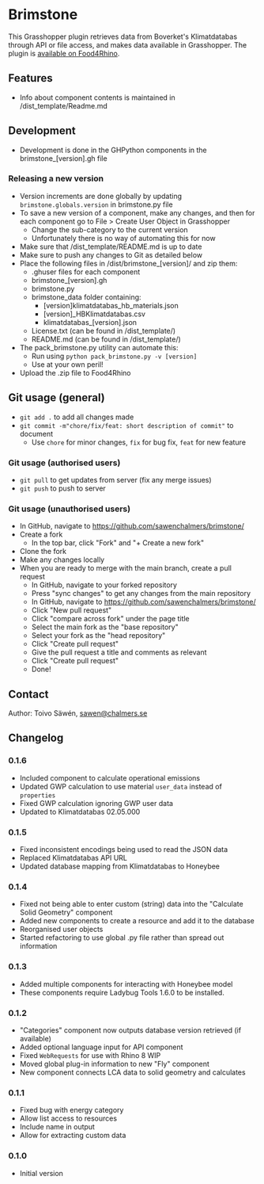 # Brimstone

This Grasshopper plugin retrieves data from Boverket's Klimatdatabas through API or file access, and makes data available in Grasshopper. The plugin is [available on Food4Rhino](https://www.food4rhino.com/en/app/brimstone?lang=en).

## Features
* Info about component contents is maintained in /dist_template/Readme.md

## Development

* Development is done in the GHPython components in the brimstone_[version].gh file

### Releasing a new version
* Version increments are done globally by updating `brimstone.globals.version` in brimstone.py file
* To save a new version of a component, make any changes, and then for each component go to File > Create User Object in Grasshopper
    * Change the sub-category to the current version
    * Unfortunately there is no way of automating this for now
* Make sure that /dist_template/README.md is up to date
* Make sure to push any changes to Git as detailed below
* Place the following files in /dist/brimstone_[version]/ and zip them: 
    * .ghuser files for each component
    * brimstone_[version].gh
    * brimstone.py
    * brimstone_data folder containing:
        * [version]klimatdatabas_hb_materials.json
        * [version]_HBKlimatdatabas.csv
        * klimatdatabas_[version].json
    * License.txt (can be found in /dist_template/)
    * README.md (can be found in /dist_template/)
* The pack_brimstone.py utility can automate this:
    * Run using `python pack_brimstone.py -v [version]`
    * Use at your own peril!
* Upload the .zip file to Food4Rhino

## Git usage (general)
* `git add .` to add all changes made
* `git commit -m"chore/fix/feat: short description of commit"` to document
    * Use `chore` for minor changes, `fix` for bug fix, `feat` for new feature

### Git usage (authorised users)

* `git pull` to get updates from server (fix any merge issues)
* `git push` to push to server

### Git usage (unauthorised users)

* In GitHub, navigate to https://github.com/sawenchalmers/brimstone/
* Create a fork
    * In the top bar, click "Fork" and "+ Create a new fork"
* Clone the fork
* Make any changes locally
* When you are ready to merge with the main branch, create a pull request
    * In GitHub, navigate to your forked repository
    * Press "sync changes" to get any changes from the main repository
    * In GitHub, navigate to https://github.com/sawenchalmers/brimstone/
    * Click "New pull request"
    * Click "compare across fork" under the page title
    * Select the main fork as the "base repository"
    * Select your fork as the "head repository"
    * Click "Create pull request"
    * Give the pull request a title and comments as relevant
    * Click "Create pull request"
    * Done!



## Contact

Author: Toivo Säwén, sawen@chalmers.se

## Changelog

### 0.1.6
* Included component to calculate operational emissions
* Updated GWP calculation to use material `user_data` instead of `properties`
* Fixed GWP calculation ignoring GWP user data
* Updated to Klimatdatabas 02.05.000

### 0.1.5
* Fixed inconsistent encodings being used to read the JSON data
* Replaced Klimatdatabas API URL
* Updated database mapping from Klimatdatabas to Honeybee

### 0.1.4
* Fixed not being able to enter custom (string) data into the "Calculate Solid Geometry" component
* Added new components to create a resource and add it to the database
* Reorganised user objects
* Started refactoring to use global .py file rather than spread out information

### 0.1.3
* Added multiple components for interacting with Honeybee model
* These components require Ladybug Tools 1.6.0 to be installed.

### 0.1.2

* "Categories" component now outputs database version retrieved (if available)
* Added optional language input for API component
* Fixed `WebRequests` for use with Rhino 8 WIP
* Moved global plug-in information to new "Fly" component
* New component connects LCA data to solid geometry and calculates 

### 0.1.1

* Fixed bug with energy category
* Allow list access to resources
* Include name in output
* Allow for extracting custom data

### 0.1.0

* Initial version
